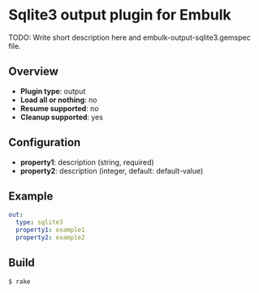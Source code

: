 # Sqlite3 output plugin for Embulk

TODO: Write short description here and embulk-output-sqlite3.gemspec file.

## Overview

* **Plugin type**: output
* **Load all or nothing**: no
* **Resume supported**: no
* **Cleanup supported**: yes

## Configuration

- **property1**: description (string, required)
- **property2**: description (integer, default: default-value)

## Example

```yaml
out:
  type: sqlite3
  property1: example1
  property2: example2
```


## Build

```
$ rake
```
